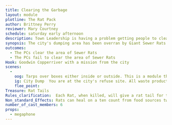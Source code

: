 ```yaml
---
title: Clearing the Garbage
layout: module
plotline: The Rat Pack
author: Brittney Perry
reviewer: Mary Courtney
schedule: saturday early afternoon
description: Town Leadership is having a problem getting people to clear out the rats at the city's refuse center. They have turned to the adventurers to clear out the dump.
synopsis: The city's dumping area has been overran by Giant Sewer Rats. These rats are stronger than their grain fed counterparts. They are more aggressive and will attack anyone that comes within 10 feet.
outcomes:
  - The PCs clear the area of Sewer Rats
  - The PCs fail to clear the area of Sewer Rats
Hook: Goodwin Copperriver with a mission from the city
scenes: 
  - 
    oog: Tarps over boxes either inside or outside. This is a module that requires a bit more imagination on the part of the players to "imagine" a dump when we will have a hard to represent it.
    ig: City Dump  You are at the city's refuse site. All waste products from the city come here. The smell is overpowering and being here will cause weakness and disease. Every 60 seconds, the marshal throws a packet into the air above the PCs as randomly as possible, calling Cause Weakness or Cause Disease. 
    flee_point: 
Treasure: Rat Tails
Rules_clarification:  Each Rat, when killed, will give a rat tail for the bounty. These are in game items.
Non_standard_Effects: Rats can heal on a ten count from food sources twice 
number_of_cast_members: 6
props:
  - megaphone
---
```

